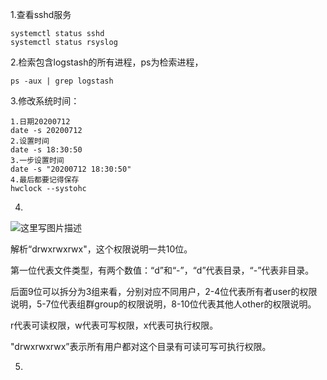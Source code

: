 1.查看sshd服务

```
systemctl status sshd
systemctl status rsyslog
```

2.检索包含logstash的所有进程，ps为检索进程，

```shell
ps -aux | grep logstash
```

3.修改系统时间：

```
1.日期20200712
date -s 20200712
2.设置时间
date -s 18:30:50
3.一步设置时间
date -s "20200712 18:30:50"
4.最后都要记得保存
hwclock --systohc
```

4.

![这里写图片描述](https://imgconvert.csdnimg.cn/aHR0cDovL2ltZy5ibG9nLmNzZG4ubmV0LzIwMTgwMTA1MTUwNDA5Mzgz?x-oss-process=image/format,png)

解析“drwxrwxrwx"，这个权限说明一共10位。

第一位代表文件类型，有两个数值：“d”和“-”，“d”代表目录，“-”代表非目录。

后面9位可以拆分为3组来看，分别对应不同用户，2-4位代表所有者user的权限说明，5-7位代表组群group的权限说明，8-10位代表其他人other的权限说明。

r代表可读权限，w代表可写权限，x代表可执行权限。

"drwxrwxrwx”表示所有用户都对这个目录有可读可写可执行权限。



5.

